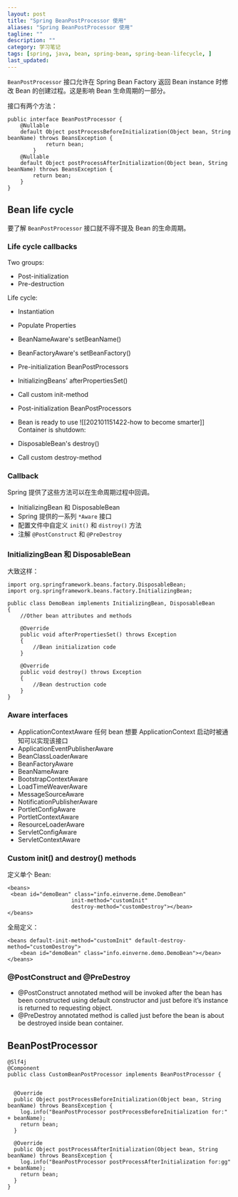 ```yaml
---
layout: post
title: "Spring BeanPostProcessor 使用"
aliases: "Spring BeanPostProcessor 使用"
tagline: ""
description: ""
category: 学习笔记
tags: [spring, java, bean, spring-bean, spring-bean-lifecycle, ]
last_updated:
---
```


`BeanPostProcessor` 接口允许在 Spring Bean Factory 返回 Bean instance 时修改 Bean 的创建过程。这是影响 Bean 生命周期的一部分。

接口有两个方法：

```
public interface BeanPostProcessor {
    @Nullable
    default Object postProcessBeforeInitialization(Object bean, String beanName) throws BeansException {
            return bean;
        }
    @Nullable
    default Object postProcessAfterInitialization(Object bean, String beanName) throws BeansException {
        return bean;
    }
}
```

## Bean life cycle
要了解 `BeanPostProcessor` 接口就不得不提及 Bean 的生命周期。

### Life cycle callbacks
Two groups:

- Post-initialization
- Pre-destruction

Life cycle:

- Instantiation
- Populate Properties
- BeanNameAware's setBeanName()
- BeanFactoryAware's setBeanFactory()
- Pre-initialization BeanPostProcessors
- InitializingBeans' afterPropertiesSet()
- Call custom init-method
- Post-initialization BeanPostProcessors
- Bean is ready to use
![[202101151422-how to become smarter]]
Container is shutdown:

- DisposableBean's destroy()
- Call custom destroy-method

### Callback
Spring 提供了这些方法可以在生命周期过程中回调。

- InitializingBean 和 DisposableBean
- Spring 提供的一系列 `*Aware` 接口
- 配置文件中自定义 `init()` 和 `distroy()` 方法
- 注解 `@PostConstruct` 和 `@PreDestroy`

### InitializingBean 和 DisposableBean
大致这样：

	import org.springframework.beans.factory.DisposableBean;
	import org.springframework.beans.factory.InitializingBean;

	public class DemoBean implements InitializingBean, DisposableBean
	{
		//Other bean attributes and methods

		@Override
		public void afterPropertiesSet() throws Exception
		{
			//Bean initialization code
		}

		@Override
		public void destroy() throws Exception
		{
			//Bean destruction code
		}
	}

### Aware interfaces

- ApplicationContextAware 任何 bean 想要 ApplicationContext 启动时被通知可以实现该接口
- ApplicationEventPublisherAware
- BeanClassLoaderAware
- BeanFactoryAware
- BeanNameAware
- BootstrapContextAware
- LoadTimeWeaverAware
- MessageSourceAware
- NotificationPublisherAware
- PortletConfigAware
- PortletContextAware
- ResourceLoaderAware
- ServletConfigAware
- ServletContextAware

### Custom init() and destroy() methods
定义单个 Bean:

	<beans>
	 <bean id="demoBean" class="info.einverne.deme.DemoBean"
						init-method="customInit"
						destroy-method="customDestroy"></bean>
	</beans>

全局定义：

	<beans default-init-method="customInit" default-destroy-method="customDestroy">
	    <bean id="demoBean" class="info.einverne.demo.DemoBean"></bean>
	</beans>

### @PostConstruct and @PreDestroy

- @PostConstruct annotated method will be invoked after the bean has been constructed using default constructor and just before it’s instance is returned to requesting object.
- @PreDestroy annotated method is called just before the bean is about be destroyed inside bean container.

## BeanPostProcessor


	@Slf4j
	@Component
	public class CustomBeanPostProcessor implements BeanPostProcessor {


	  @Override
	  public Object postProcessBeforeInitialization(Object bean, String beanName) throws BeansException {
		log.info("BeanPostProcessor postProcessBeforeInitialization for:" + beanName);
		return bean;
	  }

	  @Override
	  public Object postProcessAfterInitialization(Object bean, String beanName) throws BeansException {
		log.info("BeanPostProcessor postProcessAfterInitialization for:gg" + beanName);
		return bean;
	  }
	}

